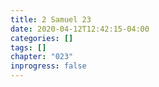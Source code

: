 ```yaml
---
title: 2 Samuel 23
date: 2020-04-12T12:42:15-04:00
categories: []
tags: []
chapter: "023"
inprogress: false
---
```


